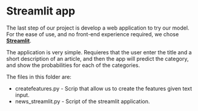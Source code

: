 # Streamlit app

The last step of our project is develop a web application to try our model. For the ease of use, and no front-end experience required, we chose [**Streamlit**](https://streamlit.io/).

The application is very simple. Requieres that the user enter the title and a short description of an article, and then the app will predict the category, and show the probabilities for each of the categories.

The files in this folder are:

- createfeatures.py - Scrip that allow us to create the features given text input.
- news_streamlit.py - Script of the streamlit application.
